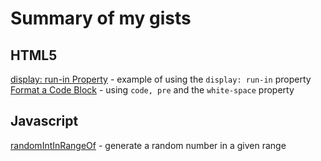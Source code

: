 # Summary of my gists

## HTML5
[display: run-in Property](https://gist.github.com/janegca/daf513a173e2c97e58ce3f8dc97b347e) - example of using the `display: run-in` property  
[Format a Code Block](https://gist.github.com/janegca/9e2cbbe8b6cd248cf5b8aaaee21cd2b2) - using `code, pre` and the `white-space` property


## Javascript
[randomIntInRangeOf](https://gist.github.com/janegca/a20a57745432893b8801d1cf16cf126b) - generate a random number in a given range

